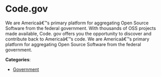 # Code.gov


We are Americaâ€™s primary platform for aggregating Open Source Software from the federal government. With thousands of OSS projects made available, Code. gov offers you the opportunity to discover and contribute back to Americaâ€™s code.  We are Americaâ€™s primary platform for aggregating Open Source Software from the federal government.



**Categories**:

- [Government](https://github.com/apis-list/apis-list#government)



